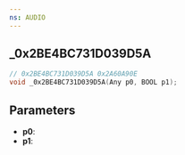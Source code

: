 ```yaml
---
ns: AUDIO
---
```

## _0x2BE4BC731D039D5A

```c
// 0x2BE4BC731D039D5A 0x2A60A90E
void _0x2BE4BC731D039D5A(Any p0, BOOL p1);
```


## Parameters
* **p0**: 
* **p1**: 

